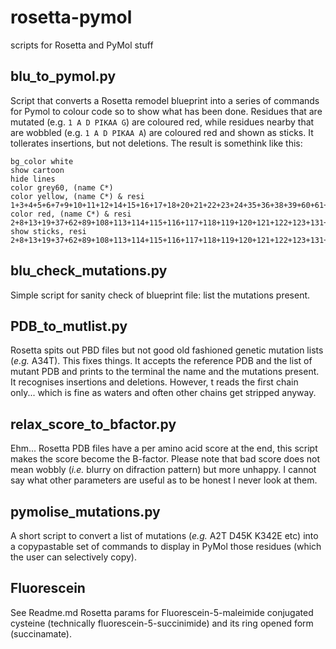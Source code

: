 # rosetta-pymol
scripts for Rosetta and PyMol stuff

## blu_to_pymol.py
Script that converts a Rosetta remodel blueprint into a series of commands for Pymol to colour code so to show what has been done.
Residues that are mutated (e.g. `1 A D PIKAA G`) are coloured red, while residues nearby that are wobbled (e.g. `1 A D PIKAA A`) are coloured red and shown as sticks.
It tollerates insertions, but not deletions.
The result is somethink like this:

    bg_color white
    show cartoon
    hide lines
    color grey60, (name C*)
    color yellow, (name C*) & resi 1+3+4+5+6+7+9+10+11+12+14+15+16+17+18+20+21+22+23+24+35+36+38+39+60+61+63+64+81+82+83+84+85+86+87+88+90+96+97+98+107+109+110+111+112+124+130
    color red, (name C*) & resi 2+8+13+19+37+62+89+108+113+114+115+116+117+118+119+120+121+122+123+131+132+133+134+135
    show sticks, resi 2+8+13+19+37+62+89+108+113+114+115+116+117+118+119+120+121+122+123+131+132+133+134+135

## blu_check_mutations.py
Simple script for sanity check of blueprint file: list the mutations present.

## PDB_to_mutlist.py
Rosetta spits out PBD files but not good old fashioned genetic mutation lists (_e.g._ A34T). This fixes things. It accepts the reference PDB and the list of mutant PDB and prints to the terminal the name and the mutations present.
It recognises insertions and deletions.
However, t reads the first chain only... which is fine as waters and often other chains get stripped anyway.

## relax_score_to_bfactor.py
Ehm... Rosetta PDB files have a per amino acid score at the end, this script makes the score become the B-factor. Please note that bad score does not mean wobbly (_i.e._ blurry on difraction pattern) but more unhappy. I cannot say what other parameters are useful as to be honest I never look at them.

## pymolise_mutations.py
A short script to convert a list of mutations (_e.g._ A2T D45K K342E etc) into a copypastable set of commands to display in PyMol those residues (which the user can selectively copy).

## Fluorescein
See Readme.md
Rosetta params for Fluorescein-5-maleimide conjugated cysteine (technically fluorescein-5-succinimide) and its ring opened form (succinamate).
